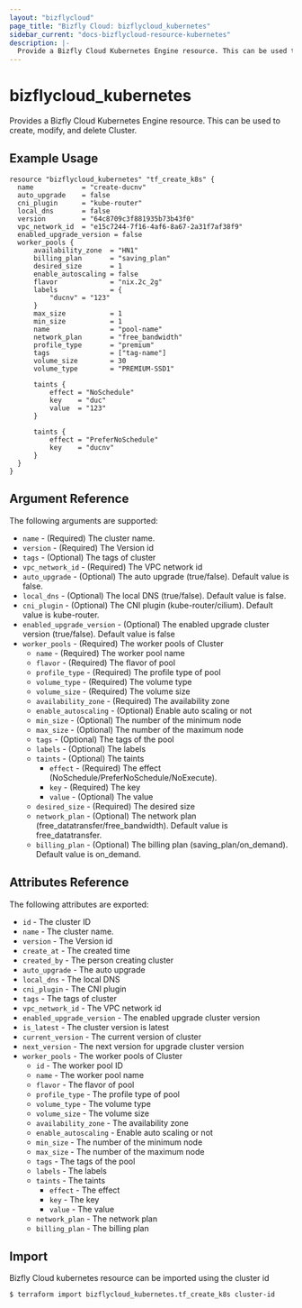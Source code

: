 ```yaml
---
layout: "bizflycloud"
page_title: "Bizfly Cloud: bizflycloud_kubernetes"
sidebar_current: "docs-bizflycloud-resource-kubernetes"
description: |-
  Provide a Bizfly Cloud Kubernetes Engine resource. This can be used to create, modify, and delete Clusters.
---
```


# bizflycloud\_kubernetes

Provides a Bizfly Cloud Kubernetes Engine resource. This can be used to create, modify, and delete Cluster.

## Example Usage

```hcl
resource "bizflycloud_kubernetes" "tf_create_k8s" {
  name            = "create-ducnv"
  auto_upgrade    = false
  cni_plugin      = "kube-router"
  local_dns       = false
  version         = "64c8709c3f881935b73b43f0"
  vpc_network_id  = "e15c7244-7f16-4af6-8a67-2a31f7af38f9"
  enabled_upgrade_version = false
  worker_pools {
      availability_zone  = "HN1"
      billing_plan       = "saving_plan"
      desired_size       = 1
      enable_autoscaling = false
      flavor             = "nix.2c_2g"
      labels             = {
          "ducnv" = "123"
      }
      max_size           = 1
      min_size           = 1
      name               = "pool-name"
      network_plan       = "free_bandwidth"
      profile_type       = "premium"
      tags               = ["tag-name"]
      volume_size        = 30
      volume_type        = "PREMIUM-SSD1"

      taints {
          effect = "NoSchedule"
          key    = "duc"
          value  = "123"
      }

      taints {
          effect = "PreferNoSchedule"
          key    = "ducnv"
      }
  }
}

```

## Argument Reference

The following arguments are supported:

* `name` - (Required) The cluster name.
* `version` - (Required) The Version id
* `tags` - (Optional) The tags of cluster
* `vpc_network_id` - (Required) The VPC network id
* `auto_upgrade` - (Optional) The auto upgrade (true/false). Default value is false.
* `local_dns` - (Optional) The local DNS (true/false). Default value is false.
* `cni_plugin` - (Optional) The CNI plugin (kube-router/cilium). Default value is kube-router.
* `enabled_upgrade_version` - (Optional) The enabled upgrade cluster version (true/false). Default value is false
* `worker_pools` - (Required) The worker pools of Cluster
  * `name` - (Required) The worker pool name
  * `flavor` - (Required) The flavor of pool
  * `profile_type` - (Required) The profile type of pool
  * `volume_type` - (Required) The volume type
  * `volume_size` - (Required) The volume size
  * `availability_zone` - (Required) The availability zone
  * `enable_autoscaling` - (Optional) Enable auto scaling or not
  * `min_size` - (Optional) The number of the minimum node
  * `max_size` - (Optional) The number of the maximum node
  * `tags` - (Optional) The tags of the pool
  * `labels` - (Optional) The labels
  * `taints` - (Optional) The taints
    * `effect` - (Required) The effect (NoSchedule/PreferNoSchedule/NoExecute).
    * `key` - (Required) The key
    * `value` - (Optional) The value
  * `desired_size` - (Required) The desired size
  * `network_plan` - (Optional) The network plan (free_datatransfer/free_bandwidth). Default value is free_datatransfer.
  * `billing_plan` - (Optional) The billing plan (saving_plan/on_demand). Default value is on_demand.
  

## Attributes Reference

The following attributes are exported:
* `id` - The cluster ID
* `name` - The cluster name.
* `version` - The Version id
* `create_at` - The created time
* `created_by` - The person creating cluster
* `auto_upgrade` - The auto upgrade
* `local_dns` - The local DNS
* `cni_plugin` - The CNI plugin
* `tags` - The tags of cluster
* `vpc_network_id` - The VPC network id
* `enabled_upgrade_version` - The enabled upgrade cluster version
* `is_latest` - The cluster version is latest
* `current_version` - The current version of cluster
* `next_version` - The next version for upgrade cluster version
* `worker_pools` - The worker pools of Cluster
  * `id` - The worker pool ID
  * `name` - The worker pool name
  * `flavor` - The flavor of pool
  * `profile_type` - The profile type of pool
  * `volume_type` - The volume type
  * `volume_size` - The volume size
  * `availability_zone` - The availability zone
  * `enable_autoscaling` - Enable auto scaling or not
  * `min_size` - The number of the minimum node
  * `max_size` - The number of the maximum node
  * `tags` - The tags of the pool
  * `labels` - The labels
  * `taints` - The taints
    * `effect` - The effect
    * `key` - The key
    * `value` - The value
  * `network_plan` - The network plan
  * `billing_plan` - The billing plan


## Import

Bizfly Cloud kubernetes resource can be imported using the cluster id

```
$ terraform import bizflycloud_kubernetes.tf_create_k8s cluster-id
```